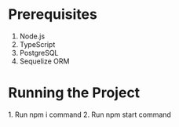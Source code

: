 <h1>Prerequisites</h1>

1. Node.js
2. TypeScript
3. PostgreSQL
4. Sequelize ORM


<h1>Running the Project</h1>
1. Run npm i command
2. Run npm start command
